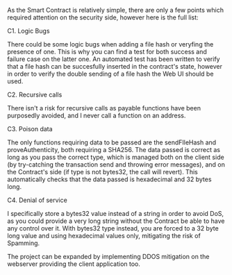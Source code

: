 As the Smart Contract is relatively simple, there are only a few points which required attention on the security side, however here is the full list:

C1. Logic Bugs

There could be some logic bugs when adding a file hash or veryfing the presence of one.
This is why you can find a test for both success and failure case on the latter one.
An automated test has been written to verify that a file hash can be succesfully inserted in the contract's state, however in order to verify the double sending of a file hash the Web UI should be used.

C2. Recursive calls

There isn't a risk for recursive calls as payable functions have been purposedly avoided, and I never call a function on an address.

C3. Poison data

The only functions requiring data to be passed are the sendFIleHash and proveAuthenticity, both requiring a SHA256.
The data passed is correct as long as you pass the correct type, which is managed both on the client side (by try-catching the transaction send and throwing error messages), and on the Contract's side (if type is not bytes32, the call will revert).
This automatically checks that the data passed is hexadecimal and 32 bytes long.

C4. Denial of service

I specifically store a bytes32 value instead of a string in order to avoid DoS, as you could provide a very long string without the Contract be able to have any control over it.
With bytes32 type instead, you are forced to a 32 byte long value and using hexadecimal values only, mitigating the risk of Spamming.

The project can be expanded by implementing DDOS mitigation on the webserver providing the client application too.
